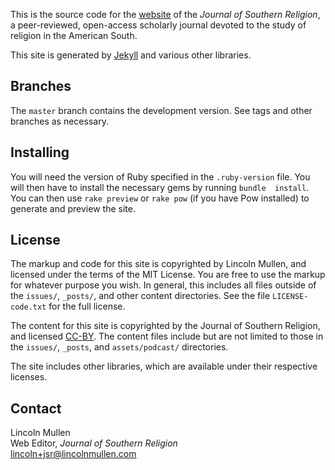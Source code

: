 This is the source code for the [website][] of the *Journal of Southern
Religion*, a peer-reviewed, open-access scholarly journal devoted to the
study of religion in the American South.

This site is generated by [Jekyll][] and various other libraries.

## Branches

The `master` branch contains the development version. See tags and other
branches as necessary.

## Installing

You will need the version of Ruby specified in the `.ruby-version` file.
You will then have to install the necessary gems by running
`bundle  install`. You can then use `rake preview` or `rake pow` (if you
have Pow installed) to generate and preview the site.

## License

The markup and code for this site is copyrighted by Lincoln Mullen, and
licensed under the terms of the MIT License. You are free to use the
markup for whatever purpose you wish. In general, this includes all
files outside of the `issues/`, `_posts/`, and other content
directories. See the file `LICENSE-code.txt` for the full license.

The content for this site is copyrighted by the Journal of Southern
Religion, and licensed [CC-BY][]. The content files include but are not
limited to those in the `issues/`, `_posts`, and `assets/podcast/`
directories.

The site includes other libraries, which are available under their
respective licenses.

## Contact

Lincoln Mullen\
Web Editor, *Journal of Southern Religion*\
<lincoln+jsr@lincolnmullen.com>

  [website]: http://jsr.fsu.edu
  [Jekyll]: http://jekyllrb.com
  [CC-BY]: http://creativecommons.org/licenses/by/3.0/deed.en_US
